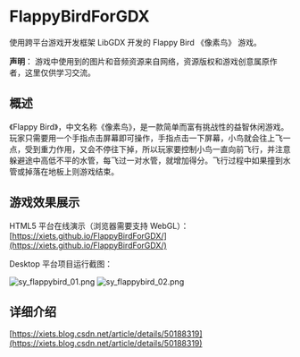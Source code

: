 # FlappyBirdForGDX
使用跨平台游戏开发框架 LibGDX 开发的 Flappy Bird 《像素鸟》 游戏。


**声明**： 游戏中使用到的图片和音频资源来自网络，资源版权和游戏创意属原作者，这里仅供学习交流。


## 概述

《Flappy Bird》，中文名称《像素鸟》，是一款简单而富有挑战性的益智休闲游戏。玩家只需要用一个手指点击屏幕即可操作，手指点击一下屏幕，小鸟就会往上飞一点，受到重力作用，又会不停往下掉，所以玩家要控制小鸟一直向前飞行，并注意躲避途中高低不平的水管，每飞过一对水管，就增加得分。飞行过程中如果撞到水管或掉落在地板上则游戏结束。


## 游戏效果展示

HTML5 平台在线演示（浏览器需要支持 WebGL）： [https://xiets.github.io/FlappyBirdForGDX/](https://xiets.github.io/FlappyBirdForGDX/)

Desktop 平台项目运行截图：

![sy_flappybird_01.png](sy_flappybird_01.png) ![sy_flappybird_02.png](sy_flappybird_02.png)

## 详细介绍

[https://xiets.blog.csdn.net/article/details/50188319](https://xiets.blog.csdn.net/article/details/50188319)













